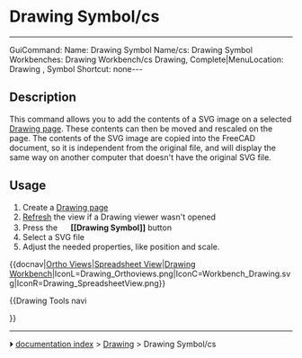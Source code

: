 # Drawing Symbol/cs
---
 GuiCommand:   Name: Drawing Symbol   Name/cs: Drawing Symbol   Workbenches: Drawing Workbench/cs   Drawing, Complete|MenuLocation: Drawing , Symbol   Shortcut: none---

## Description

This command allows you to add the contents of a SVG image on a selected [Drawing page](Drawing_Landscape_A3.md). These contents can then be moved and rescaled on the page. The contents of the SVG image are copied into the FreeCAD document, so it is independent from the original file, and will display the same way on another computer that doesn\'t have the original SVG file.

## Usage

1.  Create a [Drawing page](Drawing_Landscape_A3.md)
2.  [Refresh](Std_Refresh.md) the view if a Drawing viewer wasn\'t opened
3.  Press the **<img src="images/Drawing_Symbol.png" width=16px> [[Drawing Symbol]]** button
4.  Select a SVG file
5.  Adjust the needed properties, like position and scale.





{{docnav|[Ortho Views](Drawing_Orthoviews.md)|[Spreadsheet View](Drawing_SpreadsheetView.md)|[Drawing Workbench](Drawing_Workbench.md)|IconL=Drawing_Orthoviews.png|IconC=Workbench_Drawing.svg|IconR=Drawing_SpreadsheetView.png}}


{{Drawing Tools navi

}}



---
⏵ [documentation index](../README.md) > [Drawing](Category_Drawing.md) > Drawing Symbol/cs
